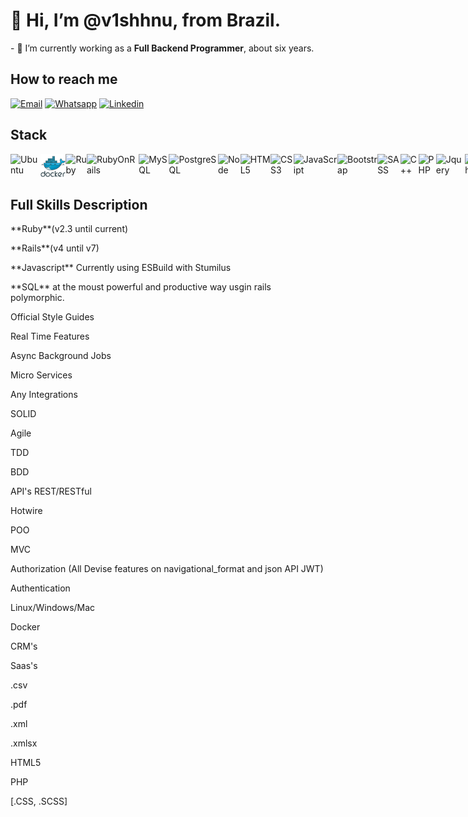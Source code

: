 <h1> 👋 Hi, I’m @v1shhnu, from Brazil. </h1>
- 🌱 I’m currently working as a <b>Full Backend Programmer</b>, about six years.

## How to reach me
  
[![Email](https://img.shields.io/badge/Gmail-D14836?style=for-the-badge&logo=gmail&logoColor=white)](mailto:avitassibanac@gmail.com)
[![Whatsapp](https://img.shields.io/badge/WhatsApp-25D366?style=for-the-badge&logo=whatsapp&logoColor=white)](https://wa.me/5551997407755)
[![Linkedin](https://img.shields.io/badge/LinkedIn-0077B5?style=for-the-badge&logo=linkedin&logoColor=white)](https://www.linkedin.com/in/leo-moraes/)

## Stack
<div style="display: flex">
  <img alt="Ubuntu" src="https://img.shields.io/badge/Ubuntu-E95420?style=for-the-badge&logo=ubuntu&logoColor=white"/>
  <img alt="Docker" src="https://raw.githubusercontent.com/devicons/devicon/master/icons/docker/docker-original-wordmark.svg" alt="docker" width="40" height="40" style="max-width: 100%;">
  <img alt="Ruby" src="https://img.shields.io/badge/Ruby-CC342D?style=for-the-badge&logo=ruby&logoColor=white"/>
  <img alt="RubyOnRails" src="https://img.shields.io/badge/Ruby_on_Rails-CC0000?style=for-the-badge&logo=ruby-on-rails&logoColor=white"/>
  <img alt="MySQL" src="https://img.shields.io/badge/MySQL-00000F?style=for-the-badge&logo=mysql&logoColor=white"/>
  <img alt="PostgreSQL" src="https://img.shields.io/badge/PostgreSQL-316192?style=for-the-badge&logo=postgresql&logoColor=white"/>
  <img alt="Node" src="https://img.shields.io/badge/Node.js-43853D?style=for-the-badge&logo=node.js&logoColor=white"/>
  <img alt="HTML5" src="https://img.shields.io/badge/HTML-239120?style=for-the-badge&logo=html5&logoColor=white"/>
  <img alt="CSS3" src="https://img.shields.io/badge/CSS-239120?&style=for-the-badge&logo=css3&logoColor=white"/>
  <img alt="JavaScript" src="https://img.shields.io/badge/JavaScript-F7DF1E?style=for-the-badge&logo=javascript&logoColor=black"/>
  <img alt="Bootstrap" src="https://img.shields.io/badge/Bootstrap-563D7C?style=for-the-badge&logo=bootstrap&logoColor=white"/>
  <img alt="SASS" src="https://img.shields.io/badge/Sass-CC6699?style=for-the-badge&logo=sass&logoColor=white"/>
  <img alt="C++" src="https://img.shields.io/badge/C%2B%2B-00599C?style=for-the-badge&logo=c%2B%2B&logoColor=white"/>
  <img alt="PHP" src="https://img.shields.io/badge/PHP-777BB4?style=for-the-badge&logo=php&logoColor=white"/>  
  <img alt="Jquery" src="https://img.shields.io/badge/jQuery-0769AD?style=for-the-badge&logo=jquery&logoColor=white"/>  
  <img src="https://user-images.githubusercontent.com/32282846/148981609-c2bbac6f-83ea-4141-923f-f21a9bdf82b8.png" alt="bash" width="40" height="40" style="max-width: 100%;">
</div>

</hr>

<div>
  <h2 class="text-center" >Full Skills Description</h2>  
  <p class="text-justify">
    <p>**Ruby**(v2.3 until current)</p>
    <p>**Rails**(v4 until v7)</p>
    <p>**Javascript** Currently using ESBuild with Stumilus</p>
    <p>**SQL** at the moust powerful and productive way usgin rails polymorphic.</p>
    <p>Official Style Guides</p>
    <p>Real Time Features</p>
    <p>Async Background Jobs</p>
    <p>Micro Services</p>
    <p>Any Integrations</p>
    <p>SOLID</p>
    <p>Agile</p>
    <p>TDD</p>
    <p>BDD</p>
    <p>API's REST/RESTful</p>
    <p>Hotwire</p>
    <p>POO</p>
    <p>MVC</p>
    <p>Authorization (All Devise features on navigational_format and json API JWT)</p>
    <p>Authentication</p>
    <p>Linux/Windows/Mac</p>
    <p>Docker</p>
    <p>CRM's</p>
    <p>Saas's</p>
    <p>.csv</p>
    <p>.pdf</p>
    <p>.xml</p>
    <p>.xmlsx</p>
    <p>HTML5</p>
    <p>PHP</p>
    <p>[.CSS, .SCSS]</p>
  </p>
</div>

